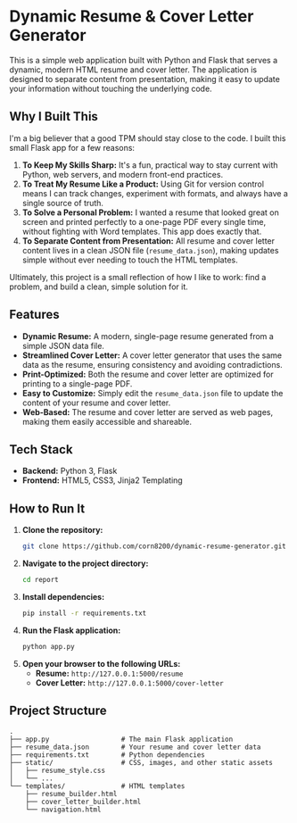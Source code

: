 # Dynamic Resume & Cover Letter Generator

This is a simple web application built with Python and Flask that serves a dynamic, modern HTML resume and cover letter. The application is designed to separate content from presentation, making it easy to update your information without touching the underlying code.

## Why I Built This

I'm a big believer that a good TPM should stay close to the code. I built this small Flask app for a few reasons:

1.  **To Keep My Skills Sharp:** It's a fun, practical way to stay current with Python, web servers, and modern front-end practices.
2.  **To Treat My Resume Like a Product:** Using Git for version control means I can track changes, experiment with formats, and always have a single source of truth.
3.  **To Solve a Personal Problem:** I wanted a resume that looked great on screen and printed perfectly to a one-page PDF every single time, without fighting with Word templates. This app does exactly that.
4.  **To Separate Content from Presentation:** All resume and cover letter content lives in a clean JSON file (`resume_data.json`), making updates simple without ever needing to touch the HTML templates.

Ultimately, this project is a small reflection of how I like to work: find a problem, and build a clean, simple solution for it.

## Features

*   **Dynamic Resume:** A modern, single-page resume generated from a simple JSON data file.
*   **Streamlined Cover Letter:** A cover letter generator that uses the same data as the resume, ensuring consistency and avoiding contradictions.
*   **Print-Optimized:** Both the resume and cover letter are optimized for printing to a single-page PDF.
*   **Easy to Customize:** Simply edit the `resume_data.json` file to update the content of your resume and cover letter.
*   **Web-Based:** The resume and cover letter are served as web pages, making them easily accessible and shareable.

## Tech Stack

- **Backend:** Python 3, Flask
- **Frontend:** HTML5, CSS3, Jinja2 Templating

## How to Run It

1.  **Clone the repository:**
    ```bash
    git clone https://github.com/corn8200/dynamic-resume-generator.git
    ```
2.  **Navigate to the project directory:**
    ```bash
    cd report
    ```
3.  **Install dependencies:**
    ```bash
    pip install -r requirements.txt
    ```
4.  **Run the Flask application:**
    ```bash
    python app.py
    ```
5.  **Open your browser to the following URLs:**
    *   **Resume:** `http://127.0.0.1:5000/resume`
    *   **Cover Letter:** `http://127.0.0.1:5000/cover-letter`

## Project Structure

```
.
├── app.py                  # The main Flask application
├── resume_data.json        # Your resume and cover letter data
├── requirements.txt        # Python dependencies
├── static/                 # CSS, images, and other static assets
│   ├── resume_style.css
│   └── ...
└── templates/              # HTML templates
    ├── resume_builder.html
    ├── cover_letter_builder.html
    └── navigation.html
```